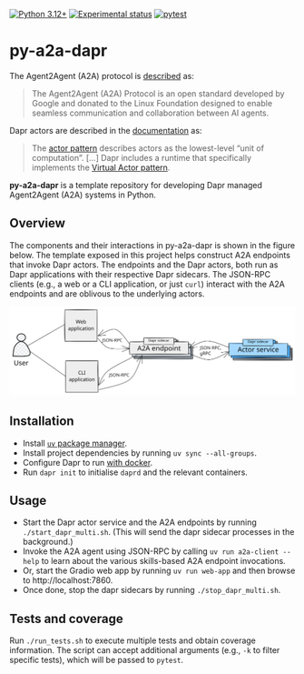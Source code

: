 [![Python 3.12+](https://img.shields.io/badge/python-3.12+-blue?logo=python&logoColor=3776ab&labelColor=e4e4e4)](https://www.python.org/downloads/release/python-3120/)
[![Experimental status](https://img.shields.io/badge/Status-experimental-orange)](#) [![pytest](https://github.com/anirbanbasu/py-a2a-dapr/actions/workflows/uv-pytest.yml/badge.svg)](https://github.com/anirbanbasu/py-a2a-dapr/actions/workflows/uv-pytest.yml)

# py-a2a-dapr

The Agent2Agent (A2A) protocol is [described](https://a2a-protocol.org/latest/) as:
> The Agent2Agent (A2A) Protocol is an open standard developed by Google and donated to the Linux Foundation designed to enable seamless communication and collaboration between AI agents.

Dapr actors are described in the [documentation](https://docs.dapr.io/developing-applications/building-blocks/actors/actors-overview/) as:
> The [actor pattern](https://en.wikipedia.org/wiki/Actor_model) describes actors as the lowest-level “unit of computation”. [...] Dapr includes a runtime that specifically implements the [Virtual Actor pattern](https://www.microsoft.com/research/project/orleans-virtual-actors/).

**py-a2a-dapr** is a template repository for developing Dapr managed Agent2Agent (A2A) systems in Python.

## Overview

The components and their interactions in py-a2a-dapr is shown in the figure below. The template exposed in this project helps construct A2A endpoints that invoke Dapr actors. The endpoints and the Dapr actors, both run as Dapr applications with their respective Dapr sidecars. The JSON-RPC clients (e.g., a web or a CLI application, or just `curl`) interact with the A2A endpoints and are oblivous to the underlying actors.

![img-components-overview](https://raw.githubusercontent.com/anirbanbasu/py-a2a-dapr/master/docs/images/components-overview.svg)

## Installation

- Install [`uv` package manager](https://docs.astral.sh/uv/getting-started/installation/).
- Install project dependencies by running `uv sync --all-groups`.
- Configure Dapr to run [with docker](https://docs.dapr.io/operations/hosting/self-hosted/self-hosted-with-docker/).
- Run `dapr init` to initialise `daprd` and the relevant containers.

## Usage

- Start the Dapr actor service and the A2A endpoints by running `./start_dapr_multi.sh`. (This will send the dapr sidecar processes in the background.)
- Invoke the A2A agent using JSON-RPC by calling `uv run a2a-client --help` to learn about the various skills-based A2A endpoint invocations.
- Or, start the Gradio web app by running `uv run web-app` and then browse to http://localhost:7860.
- Once done, stop the dapr sidecars by running `./stop_dapr_multi.sh`.

## Tests and coverage

Run `./run_tests.sh` to execute multiple tests and obtain coverage information. The script can accept additional arguments (e.g., `-k` to filter specific tests), which will be passed to `pytest`.
